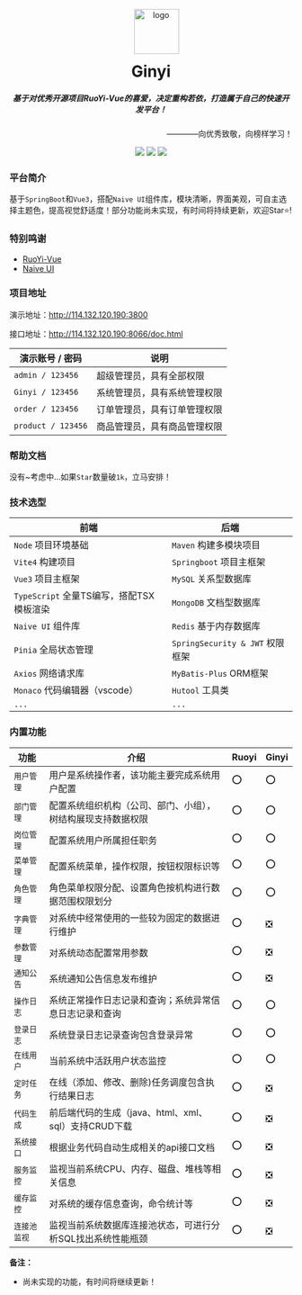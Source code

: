 <p align="center" style="margin-left: 20px;">
	<img alt="logo" src="https://gitee.com/my-images/typora-imgs/raw/master/%E5%93%86%E5%95%A6a%E6%A2%A6test.png" width="80" height="80">
</p>
<h1 align="center" style="margin-top: 0;">Ginyi</h1>
<h5 align="center">基于对优秀开源项目RuoYi-Vue的喜爱，决定重构若依，打造属于自己的快速开发平台！</h5>
<p align="right">————向优秀致敬，向榜样学习！</p>
<p align="center">
	<a href="https://gitee.com/Ginyi/ginyi-spring-vue"><img src="https://img.shields.io/badge/license-Apache 2-red"></a>
	<a href="https://gitee.com/Ginyi/ginyi-spring-vue"><img src="https://img.shields.io/badge/Ginyi-v1.0.0-red"></a>
	<a href="https://gitee.com/Ginyi/ginyi-spring-vue"><img src="https://img.shields.io/badge/SpringBoot-Vue3-red"></a>
</p>





### 平台简介

基于`SpringBoot`和`Vue3`，搭配`Naive UI`组件库，模块清晰，界面美观，可自主选择主题色，提高视觉舒适度！部分功能尚未实现，有时间将持续更新，欢迎Star⭐!



### 特别鸣谢

- [RuoYi-Vue](https://gitee.com/y_project/RuoYi-Vue?_from=gitee_search)
- [Naive UI](https://www.naiveui.com/)



### 项目地址

演示地址：http://114.132.120.190:3800

接口地址：http://114.132.120.190:8066/doc.html

| 演示账号 / 密码    | 说明                         |
| ------------------ | ---------------------------- |
| `admin / 123456`   | 超级管理员，具有全部权限     |
| `Ginyi / 123456`   | 系统管理员，具有系统管理权限 |
| `order / 123456`   | 订单管理员，具有订单管理权限 |
| `product / 123456` | 商品管理员，具有商品管理权限 |



### 帮助文档

没有~考虑中...如果`Star`数量破`1k`，立马安排！



### 技术选型

| 前端                                     | 后端                            |
| ---------------------------------------- | ------------------------------- |
| `Node` 项目环境基础                      | `Maven` 构建多模块项目          |
| `Vite4` 构建项目                         | `Springboot` 项目主框架         |
| `Vue3` 项目主框架                        | `MySQL` 关系型数据库            |
| `TypeScript` 全量TS编写，搭配TSX模板渲染 | `MongoDB` 文档型数据库          |
| `Naive UI` 组件库                        | `Redis` 基于内存数据库          |
| `Pinia` 全局状态管理                     | `SpringSecurity & JWT` 权限框架 |
| `Axios` 网络请求库                       | `MyBatis-Plus` ORM框架          |
| `Monaco` 代码编辑器（vscode）            | `Hutool` 工具类                 |
| `...`                                    | `...`                           |



### 内置功能

| 功能         | 介绍                                                         | Ruoyi | Ginyi |
| ------------ | ------------------------------------------------------------ | ----- | ----- |
| `用户管理`   | 用户是系统操作者，该功能主要完成系统用户配置                 | ⭕     | ⭕     |
| `部门管理`   | 配置系统组织机构（公司、部门、小组），树结构展现支持数据权限 | ⭕     | ⭕     |
| `岗位管理`   | 配置系统用户所属担任职务                                     | ⭕     | ⭕     |
| `菜单管理`   | 配置系统菜单，操作权限，按钮权限标识等                       | ⭕     | ⭕     |
| `角色管理`   | 角色菜单权限分配、设置角色按机构进行数据范围权限划分         | ⭕     | ⭕     |
| `字典管理`   | 对系统中经常使用的一些较为固定的数据进行维护                 | ⭕     | ❎     |
| `参数管理`   | 对系统动态配置常用参数                                       | ⭕     | ❎     |
| `通知公告`   | 系统通知公告信息发布维护                                     | ⭕     | ❎     |
| `操作日志`   | 系统正常操作日志记录和查询；系统异常信息日志记录和查询       | ⭕     | ⭕     |
| `登录日志`   | 系统登录日志记录查询包含登录异常                             | ⭕     | ⭕     |
| `在线用户`   | 当前系统中活跃用户状态监控                                   | ⭕     | ⭕     |
| `定时任务`   | 在线（添加、修改、删除)任务调度包含执行结果日志              | ⭕     | ❎     |
| `代码生成`   | 前后端代码的生成（java、html、xml、sql）支持CRUD下载         | ⭕     | ❎     |
| `系统接口`   | 根据业务代码自动生成相关的api接口文档                        | ⭕     | ❎     |
| `服务监控`   | 监视当前系统CPU、内存、磁盘、堆栈等相关信息                  | ⭕     | ❎     |
| `缓存监控`   | 对系统的缓存信息查询，命令统计等                             | ⭕     | ❎     |
| `连接池监视` | 监视当前系统数据库连接池状态，可进行分析SQL找出系统性能瓶颈  | ⭕     | ❎     |

**备注：**

- 尚未实现的功能，有时间将继续更新！



